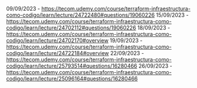 09/09/2023 - https://tecom.udemy.com/course/terraform-infraestructura-como-codigo/learn/lecture/24722480#questions/19060226
15/09/2023 - https://tecom.udemy.com/course/terraform-infraestructura-como-codigo/learn/lecture/24702112#questions/19060226
18/09/2023 - https://tecom.udemy.com/course/terraform-infraestructura-como-codigo/learn/lecture/24702170#overview
19/09/2023 - https://tecom.udemy.com/course/terraform-infraestructura-como-codigo/learn/lecture/24722184#overview
22/09/2023 - https://tecom.udemy.com/course/terraform-infraestructura-como-codigo/learn/lecture/25793514#questions/16280466
26/09/2023 - https://tecom.udemy.com/course/terraform-infraestructura-como-codigo/learn/lecture/25096164#questions/16280466